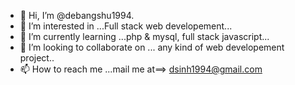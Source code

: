 - 👋 Hi, I’m @debangshu1994.
- 👀 I’m interested in ...Full stack web developement...
- 🌱 I’m currently learning ...php & mysql, full stack javascript...
- 💞️ I’m looking to collaborate on ... any kind of web developement project..
- 📫 How to reach me ...mail me at==> dsinh1994@gmail.com

<!---
debangshu1994/debangshu1994 is a ✨ special ✨ repository because its `README.md` (this file) appears on your GitHub profile.
You can click the Preview link to take a look at your changes.
--->
